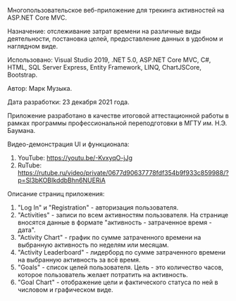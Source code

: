 Многопользовательское веб-приложение для трекинга активностей на ASP.NET Core MVC.

Назначение: отслеживание затрат времени на различные виды деятельности, постановка целей, предоставление данных в удобном и наглядном виде.

Использовано: Visual Studio 2019, .NET 5.0, ASP.NET Core MVC, C#, HTML, SQL Server Express, Entity Framework, LINQ, ChartJSCore, Bootstrap.

Автор: Марк Музыка.

Дата разработки: 23 декабря 2021 года.

Приложение разработано в качестве итоговой аттестационной работы в рамках программы профессиональной переподготовки в МГТУ им. Н.Э. Баумана.

Видео-демонстрация UI и функционала:
1) YouTube: https://youtu.be/-KvxyqO-jJg
2) RuTube: https://rutube.ru/video/private/0677d90637778fdf354b9f933c859988/?p=Sl3bKOBIkddbBhn6NUERiA

Описание страниц приложения:
1) "Log In" и "Registration" - авторизация пользователя.
2) "Activities" - записи по всем активностям пользователя. На странице вносятся данные в формате "активность - затраченное время - дата".
3) "Activity Chart" - график по сумме затраченного времени на выбранную активность по неделям или месяцам.
4) "Activity Leaderboard" - лидерборд по сумме затраченного времени на выбранную активность за всё время.
5) "Goals" - список целей пользователя. Цель - это количество часов, которое пользователь желает потратить на активность.
6) "Goal Chart" - отображение цели и фактического статуса по ней в числовом и графическом виде.
